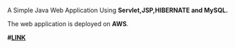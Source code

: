 A Simple Java Web Application Using **Servlet,JSP,HIBERNATE and MySQL.**

The web application is deployed on **AWS**.

**#[LINK](http://3.108.198.35:8080/Notetaker_AWS/)**
